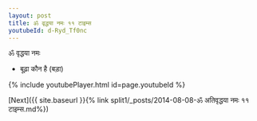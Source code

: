 ```yaml
---
layout: post
title: ॐ वृद्धया नमः ११ टाइम्स
youtubeId: d-Ryd_Tf0nc
---
```

 
 
 ॐ वृद्धया नमः  
 
 -  बूढ़ा कौन है (बड़ा) 
 
  
 
  
 
 
 
 
 
 


{% include youtubePlayer.html id=page.youtubeId %}
 
[Next]({{ site.baseurl }}{% link  split1/_posts/2014-08-08-ॐ अतिवृद्धया नमः ११ टाइम्स.md%})
 
